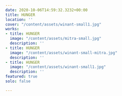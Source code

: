 ```yaml
---
date: 2020-10-06T14:59:32.3232+00:00
title: HUNGER
location: ''
cover: "/content/assets/winant-small1.jpg"
works:
- title: HUNGER
  image: "/content/assets/mitra-small.jpg"
  description: ''
- title: HUNGER
  image: "/content/assets/winant-small-mitra.jpg"
  description: ''
- title: HUNGER
  image: "/content/assets/winant-small1.jpg"
  description: ''
featured: true
solo: false

---
```

